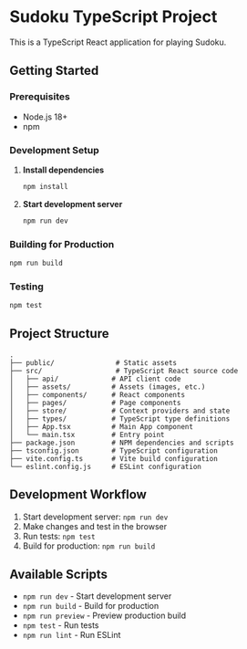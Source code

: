 # Sudoku TypeScript Project

This is a TypeScript React application for playing Sudoku.

## Getting Started

### Prerequisites
- Node.js 18+
- npm

### Development Setup

1. **Install dependencies**
   ```bash
   npm install
   ```

2. **Start development server**
   ```bash
   npm run dev
   ```

### Building for Production

```bash
npm run build
```

### Testing

```bash
npm test
```

## Project Structure

```
.
├── public/               # Static assets
├── src/                  # TypeScript React source code
│   ├── api/             # API client code
│   ├── assets/          # Assets (images, etc.)
│   ├── components/      # React components
│   ├── pages/           # Page components
│   ├── store/           # Context providers and state
│   ├── types/           # TypeScript type definitions
│   ├── App.tsx          # Main App component
│   └── main.tsx         # Entry point
├── package.json         # NPM dependencies and scripts
├── tsconfig.json        # TypeScript configuration
├── vite.config.ts       # Vite build configuration
└── eslint.config.js     # ESLint configuration
```

## Development Workflow

1. Start development server: `npm run dev`
2. Make changes and test in the browser
3. Run tests: `npm test`
4. Build for production: `npm run build`

## Available Scripts

- `npm run dev` - Start development server
- `npm run build` - Build for production
- `npm run preview` - Preview production build
- `npm test` - Run tests
- `npm run lint` - Run ESLint

